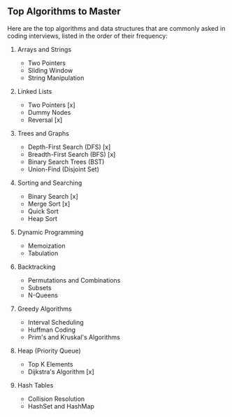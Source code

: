 ## Top Algorithms to Master

Here are the top algorithms and data structures that are commonly asked in coding interviews, listed in the order of their frequency:

1. Arrays and Strings

   - Two Pointers
   - Sliding Window
   - String Manipulation

2. Linked Lists

   - Two Pointers [x]
   - Dummy Nodes
   - Reversal [x]

3. Trees and Graphs

   - Depth-First Search (DFS) [x]
   - Breadth-First Search (BFS) [x]
   - Binary Search Trees (BST)
   - Union-Find (Disjoint Set)

4. Sorting and Searching

   - Binary Search [x]
   - Merge Sort [x]
   - Quick Sort
   - Heap Sort

5. Dynamic Programming

   - Memoization
   - Tabulation

6. Backtracking

   - Permutations and Combinations
   - Subsets
   - N-Queens

7. Greedy Algorithms

   - Interval Scheduling
   - Huffman Coding
   - Prim's and Kruskal's Algorithms

8. Heap (Priority Queue)

   - Top K Elements
   - Dijkstra's Algorithm [x]

9. Hash Tables
   - Collision Resolution
   - HashSet and HashMap
